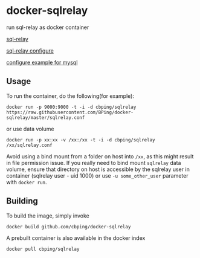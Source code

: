 # docker-sqlrelay
run sql-relay as docker container 

[sql-relay](http://sqlrelay.sourceforge.net/sqlrelay/)

[sql-relay configure](http://sqlrelay.sourceforge.net/sqlrelay/admin/configguide.html)

[configure example for mysql](https://github.com/BPing/docker-sqlrelay/blob/master/sqlrelay.conf)

## Usage
To run the container, do the following(for example):

`docker run -p 9000:9000 -t -i -d cbping/sqlrelay https://raw.githubusercontent.com/BPing/docker-sqlrelay/master/sqlrelay.conf `

or use data volume

`docker run -p xx:xx -v /xx:/xx -t -i -d cbping/sqlrelay /xx/sqlrelay.conf`


Avoid using a bind mount from a folder on host into `/xx`, as this might result in file permission issue. 
If you really need to bind mount `sqlrelay` data volume, 
ensure that directory on host is accessible by the sqlrelay user in container (sqlrelay user - uid 1000)
or use `-u some_other_user` parameter with `docker run`.

## Building

To build the image, simply invoke

    docker build github.com/cbping/docker-sqlrelay

A prebuilt container is also available in the docker index

    docker pull cbping/sqlrelay

